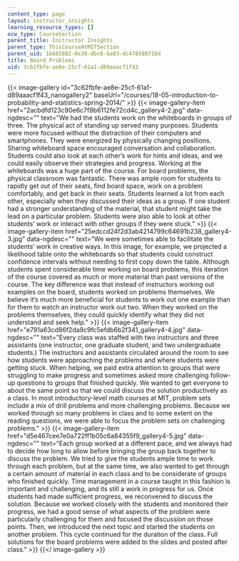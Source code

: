 ```yaml
---
content_type: page
layout: instructor_insights
learning_resource_types: []
ocw_type: CourseSection
parent_title: Instructor Insights
parent_type: ThisCourseAtMITSection
parent_uid: 1b685882-0e39-dbc6-ba03-dc47858871bd
title: Board Problems
uid: 3c62fbfe-ae8e-25cf-61a1-d89aaacf1f43
---
```


{{< image-gallery id="3c62fbfe-ae8e-25cf-61a1-d89aaacf1f43_nanogallery2" baseUrl="/courses/18-05-introduction-to-probability-and-statistics-spring-2014/" >}}
{{< image-gallery-item href="2acbdfd123c90e6c7f8b6112fe72cd4c_gallery4-2.jpg" data-ngdesc="" text="We had the students work on the whiteboards in groups of three. The physical act of standing up served many purposes. Students were more focused without the distraction of their computers and smartphones. They were energized by physically changing positions. Sharing whiteboard space encouraged conversation and collaboration. Students could also look at each other’s work for hints and ideas, and we could easily observe their strategies and progress. Working at the whiteboards was a huge part of the course.  For board problems, the physical classroom was fantastic. There was ample room for students to rapidly get out of their seats, find board space, work on a problem comfortably, and get back in their seats.  Students learned a lot from each other, especially when they discussed their ideas as a group. If one student had a stronger understanding of the material, that student might take the lead on a particular problem. Students were also able to look at other students’ work or interact with other groups if they were stuck." >}}
{{< image-gallery-item href="25edccd24f2d3ab4214799c64691b238_gallery4-3.jpg" data-ngdesc="" text="We were sometimes able to facilitate the students’ work in creative ways. In this image, for example, we projected a likelihood table onto the whiteboards so that students could construct confidence intervals without needing to first copy down the table.  Although students spent considerable time working on board problems, this iteration of the course covered as much or more material than past versions of the course. The key difference was that instead of instructors working out examples on the board, students worked on problems themselves. We believe it’s much more beneficial for students to work out one example than for them to watch an instructor work out two. When they worked on the problems themselves, they could quickly identify what they did not understand and seek help." >}}
{{< image-gallery-item href="e791a63cd86f2da9c9fc5efdb6b2f341_gallery4-4.jpg" data-ngdesc="" text="Every class was staffed with two instructors and three assistants (one instructor, one graduate student, and two undergraduate students.) The instructors and assistants circulated around the room to see how students were approaching the problems and where students were getting stuck. When helping, we paid extra attention to groups that were struggling to make progress and sometimes asked more challenging follow-up questions to groups that finished quickly. We wanted to get everyone to about the same point so that we could discuss the solution productively as a class.  In most introductory-level math courses at MIT, problem sets include a mix of drill problems and more challenging problems. Because we worked through so many problems in class and to some extent on the reading questions, we were able to focus the problem sets on challenging problems." >}}
{{< image-gallery-item href="d5e467cee7e0a722ff1b05c6a84355f9_gallery4-5.jpg" data-ngdesc="" text="Each group worked at a different pace, and we always had to decide how long to allow before bringing the group back together to discuss the problem. We tried to give the students ample time to work through each problem, but at the same time, we also wanted to get through a certain amount of material in each class and to be considerate of groups who finished quickly. Time management in a course taught in this fashion is important and challenging, and its still a work in progress for us.  Once students had made sufficient progress, we reconvened to discuss the solution. Because we worked closely with the students and monitored their progress, we had a good sense of what aspects of the problem were particularly challenging for them and focused the discussion on those points. Then, we introduced the next topic and started the students on another problem. This cycle continued for the duration of the class.  Full solutions for the board problems were added to the slides and posted after class." >}}
{{</ image-gallery >}}